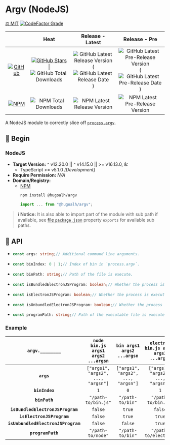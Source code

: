 # Argv (NodeJS)

[⚖️ MIT](./LICENSE.md)
[![CodeFactor Grade](https://img.shields.io/codefactor/grade/github/hugoalh-studio/argv-nodejs?label=Grade&logo=codefactor&logoColor=ffffff&style=flat-square "CodeFactor Grade")](https://www.codefactor.io/repository/github/hugoalh-studio/argv-nodejs)

|  | **Heat** | **Release - Latest** | **Release - Pre** |
|:-:|:-:|:-:|:-:|
| [![GitHub](https://img.shields.io/badge/GitHub-181717?logo=github&logoColor=ffffff&style=flat-square "GitHub")](https://github.com/hugoalh-studio/argv-nodejs) | [![GitHub Stars](https://img.shields.io/github/stars/hugoalh-studio/argv-nodejs?label=&logoColor=ffffff&style=flat-square "GitHub Stars")](https://github.com/hugoalh-studio/argv-nodejs/stargazers) \| ![GitHub Total Downloads](https://img.shields.io/github/downloads/hugoalh-studio/argv-nodejs/total?label=&style=flat-square "GitHub Total Downloads") | ![GitHub Latest Release Version](https://img.shields.io/github/release/hugoalh-studio/argv-nodejs?sort=semver&label=&style=flat-square "GitHub Latest Release Version") (![GitHub Latest Release Date](https://img.shields.io/github/release-date/hugoalh-studio/argv-nodejs?label=&style=flat-square "GitHub Latest Release Date")) | ![GitHub Latest Pre-Release Version](https://img.shields.io/github/release/hugoalh-studio/argv-nodejs?include_prereleases&sort=semver&label=&style=flat-square "GitHub Latest Pre-Release Version") (![GitHub Latest Pre-Release Date](https://img.shields.io/github/release-date-pre/hugoalh-studio/argv-nodejs?label=&style=flat-square "GitHub Latest Pre-Release Date")) |
| [![NPM](https://img.shields.io/badge/NPM-CB3837?logo=npm&logoColor=ffffff&style=flat-square "NPM")](https://www.npmjs.com/package/@hugoalh/argv) | ![NPM Total Downloads](https://img.shields.io/npm/dt/@hugoalh/argv?label=&style=flat-square "NPM Total Downloads") | ![NPM Latest Release Version](https://img.shields.io/npm/v/@hugoalh/argv/latest?label=&style=flat-square "NPM Latest Release Version") | ![NPM Latest Pre-Release Version](https://img.shields.io/npm/v/@hugoalh/argv/pre?label=&style=flat-square "NPM Latest Pre-Release Version") |

A NodeJS module to correctly slice off [`process.argv`](https://nodejs.org/api/process.html#processargv).

## 🔰 Begin

### NodeJS

- **Target Version:** ^ v12.20.0 \|\| ^ v14.15.0 \|\| >= v16.13.0, &:
  - TypeScript >= v5.1.0 *\[Development\]*
- **Require Permission:** *N/A*
- **Domain/Registry:**
  - [NPM](https://www.npmjs.com/package/@hugoalh/argv)
    ```sh
    npm install @hugoalh/argv
    ```
    ```js
    import ... from "@hugoalh/argv";
    ```

> **ℹ️ Notice:** It is also able to import part of the module with sub path if available, see [file `package.json`](./package.json) property `exports` for available sub paths.

## 🧩 API

- ```ts
  const args: string;// Additional command line arguments.
  ```
- ```ts
  const binIndex: 0 | 1;// Index of bin in `process.argv`.
  ```
- ```ts
  const binPath: string;// Path of the file is execute.
  ```
- ```ts
  const isBundledElectronJSProgram: boolean;// Whether the process is execute from bundled ElectronJS program.
  ```
- ```ts
  const isElectronJSProgram: boolean;// Whether the process is execute from ElectronJS program.
  ```
- ```ts
  const isUnbundledElectronJSProgram: boolean;// Whether the process is execute from unbundled ElectronJS program.
  ```
- ```ts
  const programPath: string;// Path of the executable file is execute.
  ```

### Example

| **`argv.________`** | **`node bin.js args1 args2 ...argsn`** | **`bin args1 args2 ...argsn`** | **`electron bin.js args1 args2 ...argsn`** |
|:-:|:-:|:-:|:-:|
| **`args`** | `["args1", "args2", ..., "argsn"]` | `["args1", "args2", ..., "argsn"]` | `["args1", "args2", ..., "argsn"]` |
| **`binIndex`** | `1` | `0` | `1` |
| **`binPath`** | `"/path-to/bin.js"` | `"/path-to/bin"` | `"/path-to/bin.js"` |
| **`isBundledElectronJSProgram`** | `false` | `true` | `false` |
| **`isElectronJSProgram`** | `false` | `true` | `true` |
| **`isUnbundledElectronJSProgram`** | `false` | `false` | `true` |
| **`programPath`** | `"/path-to/node"` | `"/path-to/bin"` | `"/path-to/electron"` |
